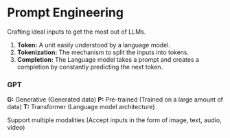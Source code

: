 # Prompt Engineering

Crafting ideal inputs to get the most out of LLMs.

1. **Token:** A unit easily understood by a language model.
2. **Tokenization:** The mechanism to split the inputs into tokens.
3. **Completion:** The Language model takes a prompt and creates a completion by constantly predicting the next token.

### GPT

**G:** Generative (Generated data)
**P:** Pre-trained (Trained on a large amount of data)
**T:** Transformer (Language model architecture)

Support multiple modalities (Accept inputs in the form of image, text, audio, video)

